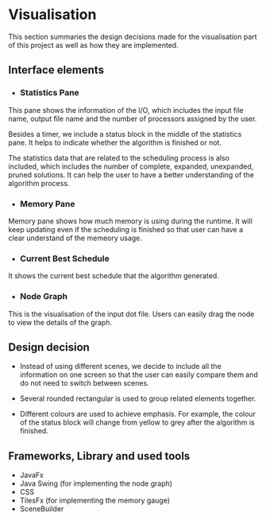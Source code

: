 # Visualisation

This section summaries the design decisions made for the visualisation part of
this project as well as how they are implemented.

## Interface elements

- ### Statistics Pane
This pane shows the information of the I/O, which includes the input file name, output file name and the number of processors assigned by the user.
 
Besides a timer, we include a status block in the middle of the statistics pane. It helps to indicate whether the algorithm is finished or not.
 
The statistics data that are related to the scheduling process is also included, which includes the number of complete, expanded, unexpanded, pruned solutions. It can help the user to have a better understanding of the algorithm process.
 
- ### Memory Pane
Memory pane shows how much memory is using during the runtime. It will keep updating even if the scheduling is finished so that user can have a clear understand of the memeory usage.

- ### Current Best Schedule
It shows the current best schedule that the algorithm generated.

- ### Node Graph
This is the visualisation of the input dot file. Users can easily drag the node to view the details of the graph.
 
## Design decision
- Instead of using different scenes, we decide to include all the information on one screen so that the user can easily compare them and do not need to switch between scenes.
 
- Several rounded rectangular is used to group related elements together.
 
- Different colours are used to achieve emphasis. For example, the colour of the status block will change from yellow to grey after the algorithm is finished.
 
## Frameworks, Library and used tools
- JavaFx
- Java Swing (for implementing the node graph)
- CSS
- TilesFx (for implementing the memory gauge)
- SceneBuilder

